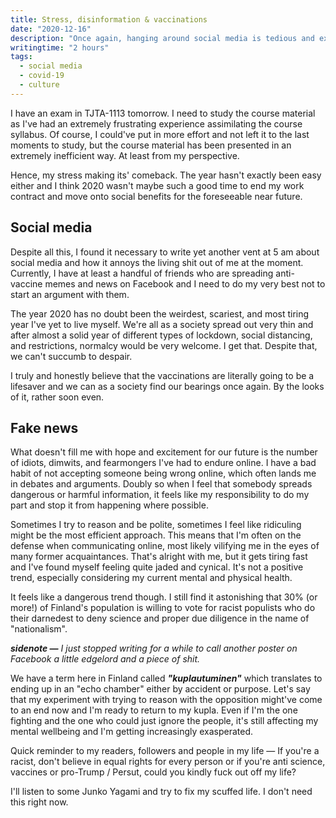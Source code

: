 ```yaml
---
title: Stress, disinformation & vaccinations
date: "2020-12-16"
description: "Once again, hanging around social media is tedious and exasperating."
writingtime: "2 hours"
tags:
  - social media
  - covid-19
  - culture
---
```


I have an exam in TJTA-1113 tomorrow. I need to study the course material as I've had an extremely frustrating experience assimilating the course syllabus. Of course, I could've put in more effort and not left it to the last moments to study, but the course material has been presented in an extremely inefficient way. At least from my perspective.

Hence, my stress making its' comeback. The year hasn't exactly been easy either and I think 2020 wasn't maybe such a good time to end my work contract and move onto social benefits for the foreseeable near future.

## Social media
Despite all this, I found it necessary to write yet another vent at 5 am about social media and how it annoys the living shit out of me at the moment. Currently, I have at least a handful of friends who are spreading anti-vaccine memes and news on Facebook and I need to do my very best not to start an argument with them.

The year 2020 has no doubt been the weirdest, scariest, and most tiring year I've yet to live myself. We're all as a society spread out very thin and after almost a solid year of different types of lockdown, social distancing, and restrictions, normalcy would be very welcome. I get that. Despite that, we can't succumb to despair.

I truly and honestly believe that the vaccinations are literally going to be a lifesaver and we can as a society find our bearings once again. By the looks of it, rather soon even.

## Fake news
What doesn't fill me with hope and excitement for our future is the number of idiots, dimwits, and fearmongers I've had to endure online. I have a bad habit of not accepting someone being wrong online, which often lands me in debates and arguments. Doubly so when I feel that somebody spreads dangerous or harmful information, it feels like my responsibility to do my part and stop it from happening where possible. 

Sometimes I try to reason and be polite, sometimes I feel like ridiculing might be the most efficient approach. This means that I'm often on the defense when communicating online, most likely vilifying me in the eyes of many former acquaintances. That's alright with me, but it gets tiring fast and I've found myself feeling quite jaded and cynical. It's not a positive trend, especially considering my current mental and physical health.

It feels like a dangerous trend though. I still find it astonishing that 30% (or more!) of Finland's population is willing to vote for racist populists who do their darnedest to deny science and proper due diligence in the name of "nationalism".

***sidenote —*** *I just stopped writing for a while to call another poster on Facebook a little edgelord and a piece of shit.*

We have a term here in Finland called ***"kuplautuminen"*** which translates to ending up in an "echo chamber" either by accident or purpose. Let's say that my experiment with trying to reason with the opposition might've come to an end now and I'm ready to return to my kupla. Even if I'm the one fighting and the one who could just ignore the people, it's still affecting my mental wellbeing and I'm getting increasingly exasperated.

Quick reminder to my readers, followers and people in my life — If you're a racist, don't believe in equal rights for every person or if you're anti science, vaccines or pro-Trump / Persut, could you kindly fuck out off my life?

I'll listen to some Junko Yagami and try to fix my scuffed life. I don't need this right now.